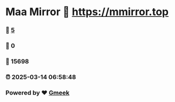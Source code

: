 # Maa Mirror :link: https://mmirror.top 
### :page_facing_up: [5](https://mmirror.top/tag.html) 
### :speech_balloon: 0 
### :hibiscus: 15698 
### :alarm_clock: 2025-03-14 06:58:48 
### Powered by :heart: [Gmeek](https://github.com/Meekdai/Gmeek)
